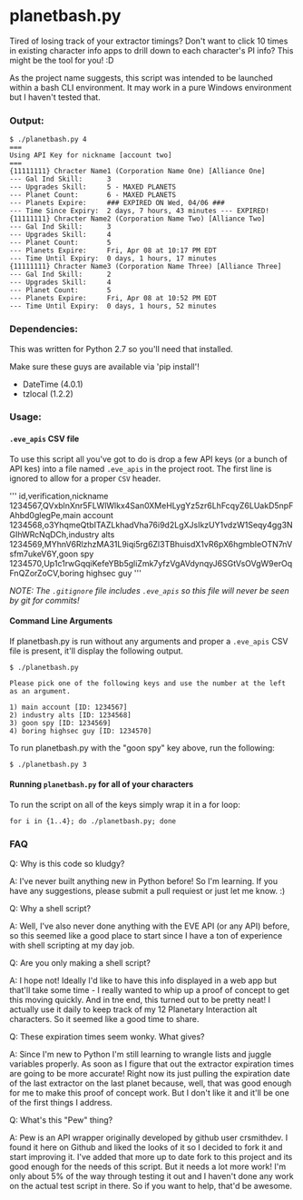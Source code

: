 # planetbash.py

Tired of losing track of your extractor timings? Don't want to click 10 times in existing character info apps to drill down to each character's PI info? This might be the tool for you! :D

As the project name suggests, this script was intended to be launched within a bash CLI environment. It may work in a pure Windows environment but I haven't tested that.

### Output:

```
$ ./planetbash.py 4
===
Using API Key for nickname [account two]
===
{11111111} Chracter Name1 (Corporation Name One) [Alliance One]
--- Gal Ind Skill:      3
--- Upgrades Skill:     5 - MAXED PLANETS
--- Planet Count:       6 - MAXED PLANETS
--- Planets Expire:     ### EXPIRED ON Wed, 04/06 ###
--- Time Since Expiry:  2 days, 7 hours, 43 minutes --- EXPIRED!
{11111111} Chracter Name2 (Corporation Name Two) [Alliance Two]
--- Gal Ind Skill:      3
--- Upgrades Skill:     4
--- Planet Count:       5
--- Planets Expire:     Fri, Apr 08 at 10:17 PM EDT
--- Time Until Expiry:  0 days, 1 hours, 17 minutes
{11111111} Chracter Name3 (Corporation Name Three) [Alliance Three]
--- Gal Ind Skill:      2
--- Upgrades Skill:     4
--- Planet Count:       5
--- Planets Expire:     Fri, Apr 08 at 10:52 PM EDT
--- Time Until Expiry:  0 days, 1 hours, 52 minutes
```

### Dependencies:

This was written for Python 2.7 so you'll need that installed.

Make sure these guys are available via 'pip install'!

* DateTime (4.0.1)
* tzlocal (1.2.2)

### Usage:

#### `.eve_apis` CSV file

To use this script all you've got to do is drop a few API keys (or a bunch of API kes) into a file named `.eve_apis` in the project root. The first line is ignored to allow for a proper `CSV` header.

'''
id,verification,nickname
1234567,QVxblnXnr5FLWlWlkx4San0XMeHLygYz5zr6LhFcqyZ6LUakD5npFAhbd0glegPe,main account
1234568,o3YhqmeQtbITAZLkhadVha76i9d2LgXJsIkzUY1vdzW1Seqy4gg3NGIhWRcNqDCh,industry alts
1234569,MYhnV6RlzhzMA31L9iqi5rg6Zl3TBhuisdX1vR6pX6hgmbIeOTN7nVsfm7ukeV6Y,goon spy
1234570,Up1c1rwGqqiKefeYBb5gliZmk7yfzVgAVdynqyJ6SGtVsOVgW9erOqFnQZorZoCV,boring highsec guy
'''

*NOTE: The `.gitignore` file includes `.eve_apis` so this file will never be seen by git for commits!*

#### Command Line Arguments

If planetbash.py is run without any arguments and proper a `.eve_apis` CSV file is present, it'll display the following output.

```
$ ./planetbash.py

Please pick one of the following keys and use the number at the left as an argument.

1) main account [ID: 1234567]
2) industry alts [ID: 1234568]
3) goon spy [ID: 1234569]
4) boring highsec guy [ID: 1234570]
```

To run planetbash.py with the "goon spy" key above, run the following:

```
$ ./planetbash.py 3
```

#### Running `planetbash.py` for all of your characters

To run the script on all of the keys simply wrap it in a for loop:

```
for i in {1..4}; do ./planetbash.py; done
```

### FAQ

Q: Why is this code so kludgy?

A: I've never built anything new in Python before! So I'm learning. If you have any suggestions, please submit a pull requiest or just let me know. :)

Q: Why a shell script?

A: Well, I've also never done anything with the EVE API (or any API) before, so this seemed like a good place to start since I have a ton of experience with shell scripting at my day job.

Q: Are you only making a shell script?

A: I hope not! Ideally I'd like to have this info displayed in a web app but that'll take some time - I really wanted to whip up a proof of concept to get this moving quickly. And in tne end, this turned out to be pretty neat! I actually use it daily to keep track of my 12 Planetary Interaction alt characters. So it seemed like a good time to share.

Q: These expiration times seem wonky. What gives?

A: Since I'm new to Python I'm still learning to wrangle lists and juggle variables properly. As soon as I figure that out the extractor expiration times are going to be more accurate! Right now its just pulling the expiration date of the last extractor on the last planet because, well, that was good enough for me to make this proof of concept work. But I don't like it and it'll be one of the first things I address.

Q: What's this "Pew" thing?

A: Pew is an API wrapper originally developed by github user crsmithdev. I found it here on Github and liked the looks of it so I decided to fork it and start improving it. I've added that more up to date fork to this project and its good enough for the needs of this script. But it needs a lot more work! I'm only about 5% of the way through testing it out and I haven't done any work on the actual test script in there. So if you want to help, that'd be awesome.
